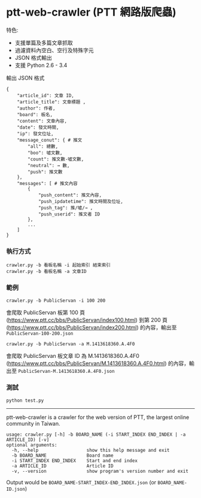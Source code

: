 # ptt-web-crawler (PTT 網路版爬蟲)

特色:

* 支援單篇及多篇文章抓取
* 過濾資料內空白、空行及特殊字元
* JSON 格式輸出
* 支援 Python 2.6 - 3.4

輸出 JSON 格式

    {
        "article_id": 文章 ID,
        "article_title": 文章標題 ,
        "author": 作者,
        "board": 板名,
        "content": 文章內容,
        "date": 發文時間,
        "ip": 發文位址,
        "message_conut": { # 推文
            "all": 總數,
            "boo": 噓文數,
            "count": 推文數-噓文數,
            "neutral": → 數,
            "push": 推文數
        },
        "messages": [ # 推文內容
            {
                "push_content": 推文內容,
                "push_ipdatetime": 推文時間及位址,
                "push_tag": 推/噓/→ ,
                "push_userid": 推文者 ID
            },
            ...
        ]
    }

### 執行方式
    crawler.py -b 看板名稱 -i 起始索引 結束索引 
    crawler.py -b 看板名稱 -a 文章ID 

### 範例
    crawler.py -b PublicServan -i 100 200

會爬取 PublicServan 板第 100 頁 (https://www.ptt.cc/bbs/PublicServan/index100.html) 到第 200 頁 (https://www.ptt.cc/bbs/PublicServan/index200.html) 的內容，輸出至 `PublicServan-100-200.json`

    crawler.py -b PublicServan -a M.1413618360.A.4F0

會爬取 PublicServan 板文章 ID 為 M.1413618360.A.4F0 (https://www.ptt.cc/bbs/PublicServan/M.1413618360.A.4F0.html) 的內容，輸出至 `PublicServan-M.1413618360.A.4F0.json`

### 測試
    python test.py

***

ptt-web-crawler is a crawler for the web version of PTT, the largest online community in Taiwan. 

    usage: crawler.py [-h] -b BOARD_NAME (-i START_INDEX END_INDEX | -a ARTICLE_ID) [-v]
    optional arguments:
      -h, --help                  show this help message and exit
      -b BOARD_NAME               Board name
      -i START_INDEX END_INDEX    Start and end index
      -a ARTICLE_ID               Article ID
      -v, --version               show program's version number and exit

Output would be `BOARD_NAME-START_INDEX-END_INDEX.json` (or `BOARD_NAME-ID.json`)
